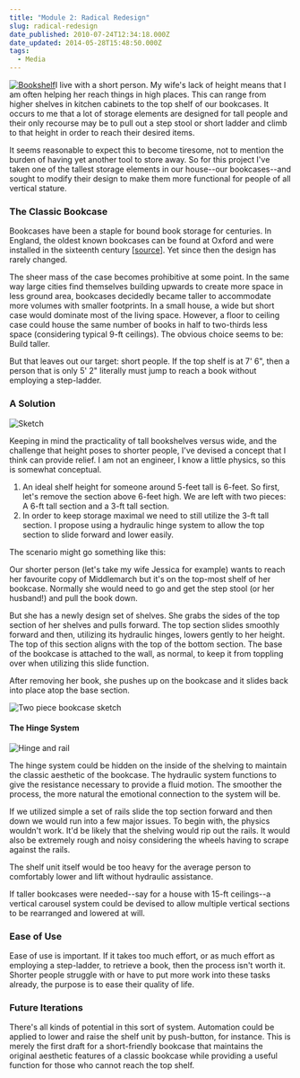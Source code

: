 ```yaml
---
title: "Module 2: Radical Redesign"
slug: radical-redesign
date_published: 2010-07-24T12:34:18.000Z
date_updated: 2014-05-28T15:48:50.000Z
tags:
  - Media
---
```


[![Bookshelf](http://res.cloudinary.com/joelgoodman/image/upload/h_300,w_128/v1401313731/bookshelf_buu2rj.jpg)](http://res.cloudinary.com/joelgoodman/image/upload/v1401313731/bookshelf_buu2rj.jpg)I live with a short person. My wife's lack of height means that I am often helping her reach things in high places. This can range from higher shelves in kitchen cabinets to the top shelf of our bookcases. It occurs to me that a lot of storage elements are designed for tall people and their only recourse may be to pull out a step stool or short ladder and climb to that height in order to reach their desired items.

It seems reasonable to expect this to become tiresome, not to mention the burden of having yet another tool to store away. So for this project I've taken one of the tallest storage elements in our house--our bookcases--and sought to modify their design to make them more functional for people of all vertical stature.

### The Classic Bookcase

Bookcases have been a staple for bound book storage for centuries. In England, the oldest known bookcases can be found at Oxford and were installed in the sixteenth century [[source](http://en.wikipedia.org/wiki/Bookcase#Oldest_bookcases)]. Yet since then the design has rarely changed.

The sheer mass of the case becomes prohibitive at some point. In the same way large cities find themselves building upwards to create more space in less ground area, bookcases decidedly became taller to accommodate more volumes with smaller footprints. In a small house, a wide but short case would dominate most of the living space. However, a floor to ceiling case could house the same number of books in half to two-thirds less space (considering typical 9-ft ceilings). The obvious choice seems to be: Build taller.

But that leaves out our target: short people. If the top shelf is at 7' 6", then a person that is only 5' 2" literally must jump to reach a book without employing a step-ladder.

### A Solution

![Sketch](http://res.cloudinary.com/joelgoodman/image/upload/c_crop,h_800,w_800,x_0,y_112/h_150,w_150/v1401313729/fullcase_tk54fn.gif)

Keeping in mind the practicality of tall bookshelves versus wide, and the challenge that height poses to shorter people, I've devised a concept that I think can provide relief. I am not an engineer, I know a little physics, so this is somewhat conceptual.

1. An ideal shelf height for someone around 5-feet tall is 6-feet. So first, let's remove the section above 6-feet high. We are left with two pieces: A 6-ft tall section and a 3-ft tall section.
2. In order to keep storage maximal we need to still utilize the 3-ft tall section. I propose using a hydraulic hinge system to allow the top section to slide forward and lower easily.

The scenario might go something like this:

Our shorter person (let's take my wife Jessica for example) wants to reach her favourite copy of Middlemarch but it's on the top-most shelf of her bookcase. Normally she would need to go and get the step stool (or her husband!) and pull the book down.

But she has a newly design set of shelves. She grabs the sides of the top section of her shelves and pulls forward. The top section slides smoothly forward and then, utilizing its hydraulic hinges, lowers gently to her height. The top of this section aligns with the top of the bottom section. The base of the bookcase is attached to the wall, as normal, to keep it from toppling over when utilizing this slide function.

After removing her book, she pushes up on the bookcase and it slides back into place atop the base section.

![Two piece bookcase sketch](http://res.cloudinary.com/joelgoodman/image/upload/h_129,w_300/v1401313728/twopieces_uesbct.png)

#### The Hinge System

![Hinge and rail](http://res.cloudinary.com/joelgoodman/image/upload/c_crop,h_425,w_425,x_0,y_0/h_150,w_150/v1401313727/1192785087921_eqqerd.jpg)

The hinge system could be hidden on the inside of the shelving to maintain the classic aesthetic of the bookcase. The hydraulic system functions to give the resistance necessary to provide a fluid motion. The smoother the process, the more natural the emotional connection to the system will be.

If we utilized simple a set of rails slide the top section forward and then down we would run into a few major issues. To begin with, the physics wouldn't work. It'd be likely that the shelving would rip out the rails. It would also be extremely rough and noisy considering the wheels having to scrape against the rails.

The shelf unit itself would be too heavy for the average person to comfortably lower and lift without hydraulic assistance.

If taller bookcases were needed--say for a house with 15-ft ceilings--a vertical carousel system could be devised to allow multiple vertical sections to be rearranged and lowered at will.

### Ease of Use

Ease of use is important. If it takes too much effort, or as much effort as employing a step-ladder, to retrieve a book, then the process isn't worth it. Shorter people struggle with or have to put more work into these tasks already, the purpose is to ease their quality of life.

### Future Iterations

There's all kinds of potential in this sort of system. Automation could be applied to lower and raise the shelf unit by push-button, for instance. This is merely the first draft for a short-friendly bookcase that maintains the original aesthetic features of a classic bookcase while providing a useful function for those who cannot reach the top shelf.
